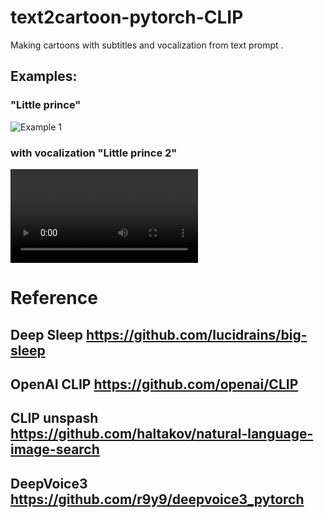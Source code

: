 # text2cartoon-pytorch-CLIP
Making cartoons with subtitles and vocalization from text prompt . 

## Examples:

### "Little prince"
![Example 1](https://github.com/ZackPashkin/text2cartoon-pytorch-CLIP/blob/main/examples/little_prince%20(1).gif)


### with vocalization "Little prince 2"
![Example 2](https://github.com/ZackPashkin/text2cartoon-pytorch-CLIP/blob/main/examples/res_short.mp4)



# Reference
##  Deep Sleep https://github.com/lucidrains/big-sleep
## OpenAI CLIP https://github.com/openai/CLIP
## CLIP unspash https://github.com/haltakov/natural-language-image-search
## DeepVoice3 https://github.com/r9y9/deepvoice3_pytorch


